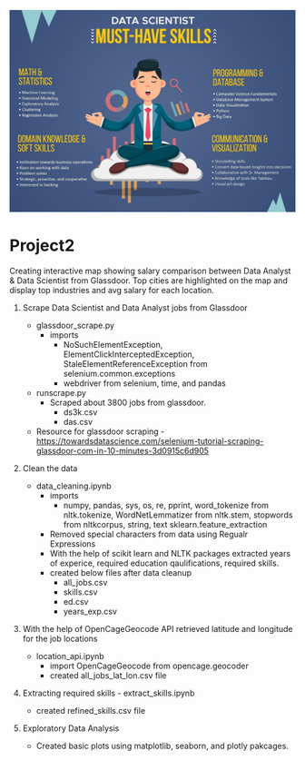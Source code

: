 ![Data Science](images/data-scientist-musthave-skills.jpg)
# Project2

Creating interactive map showing salary comparison between Data Analyst & Data Scientist from Glassdoor. Top cities are highlighted on the map and display top industries and avg salary for each location.

1) Scrape Data Scientist and Data Analyst jobs from Glassdoor 
    - glassdoor_scrape.py
         - imports
              - NoSuchElementException, ElementClickInterceptedException, StaleElementReferenceException from selenium.common.exceptions 
              - webdriver from selenium, time, and pandas                
    - runscrape.py
       - Scraped about 3800 jobs from glassdoor.   
            - ds3k.csv 
            - das.csv 
    - Resource for glassdoor scraping - https://towardsdatascience.com/selenium-tutorial-scraping-glassdoor-com-in-10-minutes-3d0915c6d905
  
2) Clean the data 
    - data_cleaning.ipynb 
      - imports
          - numpy, pandas, sys, os, re, pprint, word_tokenize from nltk.tokenize, 
            WordNetLemmatizer from nltk.stem, stopwords from nltkcorpus, string, text sklearn.feature_extraction              
      - Removed special characters from data using Regualr Expressions
      - With the help of scikit learn and NLTK packages extracted years of experice, required education qaulifications, required skills.
      - created below files after data cleanup
        - all_jobs.csv 
        - skills.csv
        - ed.csv
        - years_exp.csv
      
3) With the help of OpenCageGeocode API retrieved latitude and longitude for the job locations
    - location_api.ipynb
         - import OpenCageGeocode from opencage.geocoder
      - created all_jobs_lat_lon.csv file

4) Extracting required skills - extract_skills.ipynb
     - created refined_skills.csv file
    
5) Exploratory Data Analysis 
    - Created basic plots using matplotlib, seaborn, and plotly pakcages.
  
